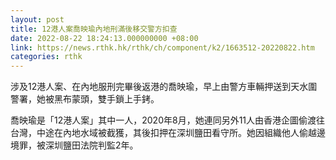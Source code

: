 ```yaml
---
layout: post
title: 12港人案喬映瑜內地刑滿後移交警方扣查
date: 2022-08-22 18:24:13.000000000 +08:00
link: https://news.rthk.hk/rthk/ch/component/k2/1663512-20220822.htm
categories: rthk
---
```


涉及12港人案、在內地服刑完畢後返港的喬映瑜，早上由警方車輛押送到天水圍警署，她被黑布蒙頭，雙手鎖上手銬。

喬映瑜是「12港人案」其中一人，2020年8月，她連同另外11人由香港企圖偷渡往台灣，中途在內地水域被截獲，其後扣押在深圳鹽田看守所。她因組織他人偷越邊境罪，被深圳鹽田法院判監2年。
